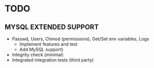 # TODO

## MYSQL EXTENDED SUPPORT

* Passwd, Users, Chmod (permissions), Get/Set env variables, Logs 
    * Implement features and test
    * Add MySQL support)
* Integrity check (minimal)
* Integrated integration tests (third party)


